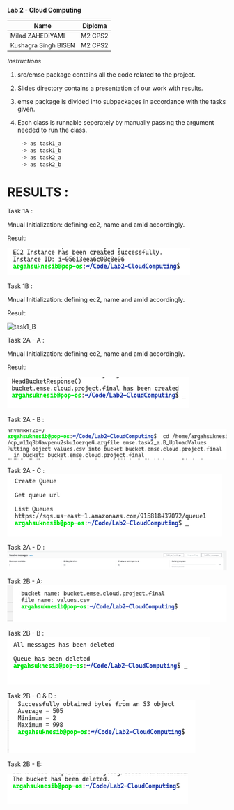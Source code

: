 **Lab 2 - Cloud Computing**

| Name                 | Diploma |
|----------------------|---------|
| Milad ZAHEDIYAMI     | M2 CPS2 |
| Kushagra Singh BISEN | M2 CPS2 |

*Instructions*

1. src/emse package contains all the code related to the project.
2. Slides directory contains a presentation of our work with results.
3. emse package is divided into subpackages in accordance with the tasks given.
4. Each class is runnable seperately by manually passing the argument needed to run the class.

        -> as task1_a
        -> as task1_b
        -> as task2_a
        -> as task2_b

# RESULTS :

Task 1A :

Mnual Initialization:
defining ec2, name and amId accordingly.

Result:

![Task 1A](Images/task1_a.png)


Task 1B :

Mnual Initialization:
defining ec2, name and amId accordingly.

Result:

![task1_B](https://user-images.githubusercontent.com/56338382/144589533-39ff2f51-c618-46a1-9987-c7ea81d91c57.PNG)
    
Task 2A - A :

Mnual Initialization:
defining ec2, name and amId accordingly.

Result:

![Task 2A - A](Images/task2_a_A.png)

Task 2A - B : 

![Task 2A - B](Images/task2_a_B.png)

Task 2A - C :
![Task 2A - C](Images/task2_a_C.png)

Task 2A - D : 
![Task 2A - D](Images/task2_a_D.png)

Task 2B - A:
![Task 2B - A](Images/task2_b_A.png)

Task 2B - B : 
![Task 2B - B](Images/task2_b_B.png)

Task 2B - C &  D : 
![Task 2B - C & D](Images/task2_b_C_D.png)

Task 2B - E:

![Task 2B - E](Images/task2_b_E.png)


